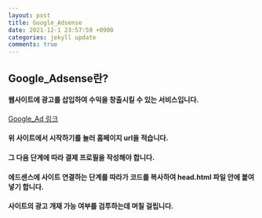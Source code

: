 ```yaml
---
layout: post
title: Google_Adsense
date: 2021-12-1 23:57:59 +0900
categories: jekyll update
comments: true
---
```


## Google_Adsense란?
#### 웹사이트에 광고를 삽입하여 수익을 창출시킬 수 있는 서비스입니다.
[Google_Ad 링크](https://www.google.com/intl/ko_kr/adsense/start/)

#### 위 사이트에서 시작하기를 눌러 홈페이지 url을 적습니다.
#### 그 다음 단계에 따라 결제 프로필을 작성해야 합니다.
#### 에드센스에 사이트 연결하는 단계를 따라가 코드를 복사하여 head.html 파일 안에 붙여넣기 합니다.
#### 사이트의 광고 개재 가능 여부를 검투하는데 며칠 걸립니다.
